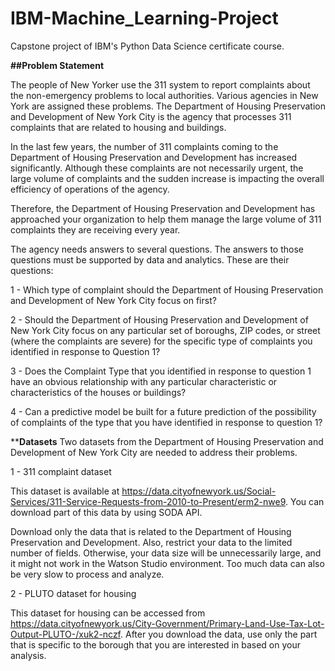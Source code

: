 # IBM-Machine_Learning-Project
Capstone project of IBM's Python Data Science certificate course.

**##Problem Statement**

The people of New Yorker use the 311 system to report complaints about the non-emergency problems to local authorities. Various agencies in New York are assigned these problems. The Department of Housing Preservation and Development of New York City is the agency that processes 311 complaints that are related to housing and buildings.

In the last few years, the number of 311 complaints coming to the Department of Housing Preservation and Development has increased significantly. Although these complaints are not necessarily urgent, the large volume of complaints and the sudden increase is impacting the overall efficiency of operations of the agency.

Therefore, the Department of Housing Preservation and Development has approached your organization to help them manage the large volume of 311 complaints they are receiving every year.

The agency needs answers to several questions. The answers to those questions must be supported by data and analytics. These are their questions:

1 - Which type of complaint should the Department of Housing Preservation and Development of New York City focus on first?

2 - Should the Department of Housing Preservation and Development of New York City focus on any particular set of boroughs, ZIP codes, or street (where the complaints are severe) for the specific type of complaints you identified in response to Question 1?

3 - Does the Complaint Type that you identified in response to question 1 have an obvious relationship with any particular characteristic or characteristics of the houses or buildings?

4 - Can a predictive model be built for a future prediction of the possibility of complaints of the type that you have identified in response to question 1?

****Datasets**
Two datasets from the Department of Housing Preservation and Development of New York City are needed to address their problems.

1 - 311 complaint dataset

This dataset is available at https://data.cityofnewyork.us/Social-Services/311-Service-Requests-from-2010-to-Present/erm2-nwe9. You can download part of this data by using SODA API.

Download only the data that is related to the Department of Housing Preservation and Development. Also, restrict your data to the limited number of fields. Otherwise, your data size will be unnecessarily large, and it might not work in the Watson Studio environment. Too much data can also be very slow to process and analyze.

2 - PLUTO dataset for housing

This dataset for housing can be accessed from https://data.cityofnewyork.us/City-Government/Primary-Land-Use-Tax-Lot-Output-PLUTO-/xuk2-nczf. After you download the data, use only the part that is specific to the borough that you are interested in based on your analysis.
